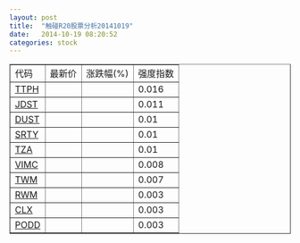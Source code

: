 ```yaml
---
layout: post
title:  "触碰R20股票分析20141019"
date:   2014-10-19 08:20:52
categories: stock
---
```

<script type="text/javascript">
var stockList = []
stockList.push('gb_ttph');
stockList.push('gb_jdst');
stockList.push('gb_dust');
stockList.push('gb_srty');
stockList.push('gb_tza');
stockList.push('gb_vimc');
stockList.push('gb_twm');
stockList.push('gb_rwm');
stockList.push('gb_clx');
stockList.push('gb_podd');
</script>

<table border="1">
 <tr>
 <td>代码</td>
  <td>最新价</td>
  <td>涨跌幅(%)</td>
 <td>强度指数</td>
</tr>
  <tr id="ttph"><td><a href="http://stock.finance.sina.com.cn/usstock/quotes/TTPH.html" target="_blank">TTPH</a></td><td></td><td></td><td>0.016</td></tr>
  <tr id="jdst"><td><a href="http://stock.finance.sina.com.cn/usstock/quotes/JDST.html" target="_blank">JDST</a></td><td></td><td></td><td>0.011</td></tr>
  <tr id="dust"><td><a href="http://stock.finance.sina.com.cn/usstock/quotes/DUST.html" target="_blank">DUST</a></td><td></td><td></td><td>0.01</td></tr>
  <tr id="srty"><td><a href="http://stock.finance.sina.com.cn/usstock/quotes/SRTY.html" target="_blank">SRTY</a></td><td></td><td></td><td>0.01</td></tr>
  <tr id="tza"><td><a href="http://stock.finance.sina.com.cn/usstock/quotes/TZA.html" target="_blank">TZA</a></td><td></td><td></td><td>0.01</td></tr>
  <tr id="vimc"><td><a href="http://stock.finance.sina.com.cn/usstock/quotes/VIMC.html" target="_blank">VIMC</a></td><td></td><td></td><td>0.008</td></tr>
  <tr id="twm"><td><a href="http://stock.finance.sina.com.cn/usstock/quotes/TWM.html" target="_blank">TWM</a></td><td></td><td></td><td>0.007</td></tr>
  <tr id="rwm"><td><a href="http://stock.finance.sina.com.cn/usstock/quotes/RWM.html" target="_blank">RWM</a></td><td></td><td></td><td>0.003</td></tr>
  <tr id="clx"><td><a href="http://stock.finance.sina.com.cn/usstock/quotes/CLX.html" target="_blank">CLX</a></td><td></td><td></td><td>0.003</td></tr>
  <tr id="podd"><td><a href="http://stock.finance.sina.com.cn/usstock/quotes/PODD.html" target="_blank">PODD</a></td><td></td><td></td><td>0.003</td></tr>
</table>
